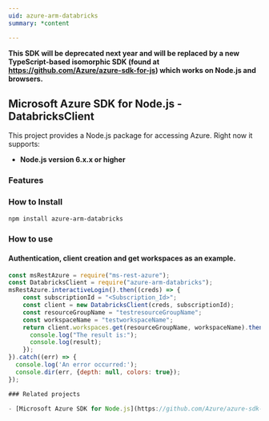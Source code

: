 ```yaml
---
uid: azure-arm-databricks
summary: *content

---
```

**This SDK will be deprecated next year and will be replaced by a new TypeScript-based isomorphic SDK (found at https://github.com/Azure/azure-sdk-for-js) which works on Node.js and browsers.**
## Microsoft Azure SDK for Node.js - DatabricksClient
This project provides a Node.js package for accessing Azure. Right now it supports:
- **Node.js version 6.x.x or higher**

### Features


### How to Install

```bash
npm install azure-arm-databricks
```

### How to use

#### Authentication, client creation and get workspaces as an example.

```javascript
const msRestAzure = require("ms-rest-azure");
const DatabricksClient = require("azure-arm-databricks");
msRestAzure.interactiveLogin().then((creds) => {
    const subscriptionId = "<Subscription_Id>";
    const client = new DatabricksClient(creds, subscriptionId);
    const resourceGroupName = "testresourceGroupName";
    const workspaceName = "testworkspaceName";
    return client.workspaces.get(resourceGroupName, workspaceName).then((result) => {
      console.log("The result is:");
      console.log(result);
    });
}).catch((err) => {
  console.log('An error occurred:');
  console.dir(err, {depth: null, colors: true});
});

### Related projects

- [Microsoft Azure SDK for Node.js](https://github.com/Azure/azure-sdk-for-node)

